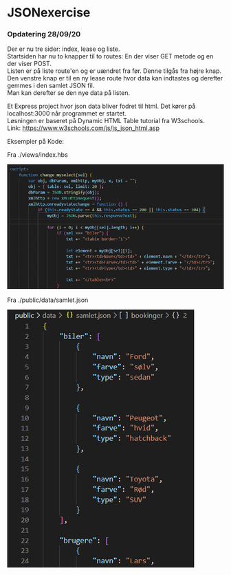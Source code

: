 # JSONexercise

### Opdatering 28/09/20
<p>Der er nu tre sider: index, lease og liste. <br>
Startsiden har nu to knapper til to routes: En der viser GET metode og en der viser POST. <br>
Listen er på liste route'en og er uændret fra før. Denne tilgås fra højre knap. <br>
Den venstre knap er til en ny lease route hvor data kan indtastes og derefter gemmes i den samlet JSON fil. <br>
Man kan derefter se den nye data på listen.</p>

Et Express project hvor json data bliver fodret til html. Det kører på localhost:3000 når programmet er startet. <br>
Løsningen er baseret på Dynamic HTML Table tutorial fra W3schools. <br>
Link: https://www.w3schools.com/js/js_json_html.asp

Eksempler på Kode:

Fra ./views/index.hbs

![Alt text](./billeder/billede1.PNG)

Fra ./public/data/samlet.json

![Alt text](./billeder/billede2.PNG)
